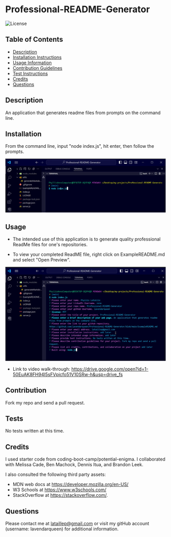 # Professional-README-Generator

![License](https://img.shields.io/badge/License-MIT-blue.svg)

## Table of Contents

- [Description](#description)
- [Installation Instructions](#installation)
- [Usage Information](#usage)
- [Contribution Guidelines](#contribution)
- [Test Instructions](#tests)
- [Credits](#credits)
- [Questions](#questions)

## Description

An application that generates readme files from prompts on the command line.

## Installation

From the command line, input "node index.js", hit enter, then follow the prompts.

![Screenshot of initial input to command line](assets/screenshots/screenshot1.png)

## Usage

- The intended use of this application is to generate quality professional ReadMe files for one's repositories.

- To view your completed ReadME file, right click on ExampleREADME.md and select "Open Preview".

![Screenshot of completed user inputs](assets/screenshots/screenshot2.png)

- Link to video walk-through: https://drive.google.com/open?id=1-50EuAK8FH94I5sFVpicfo51V10SRw-h&usp=drive_fs

## Contribution

Fork my repo and send a pull request.

## Tests

No tests written at this time.

## Credits

I used starter code from coding-boot-camp/potential-enigma. I collaborated with Melissa Cade, Ben Machock, Dennis Itua, and Brandon Leek.

I also consulted the following third party assets:

- MDN web docs at https://developer.mozilla.org/en-US/
- W3 Schools at https://www.w3schools.com/
- StackOverflow at https://stackoverflow.com/.

## Questions

Please contact me at lataillep@gmail.com or visit my gitHub account (username: lavendarqueen) for additional information.
